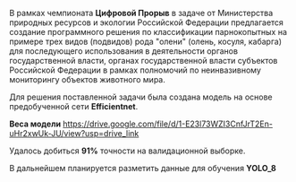 В рамках чемпионата **Цифровой Прорыв** в задаче от Министерства природных ресурсов и экологии Российской Федерации предлагается создание программного решения по классификации парнокопытных на примере трех видов (подвидов) рода "олени" (олень, косуля, кабарга) для последующего использования в деятельности органов государственной власти, органах государственной власти субъектов Российской Федерации в рамках полномочий по неинвазивному мониторингу объектов животного мира.

Для решения поставленной задачи была создана модель на основе предобученной сети **Efficientnet**.

**Веса модели** https://drive.google.com/file/d/1-E23l73WZI3CnfJrT2En-uHr2xwUk-JU/view?usp=drive_link

Удалось добиться **91%** точности на валидационной выборке.

В дальнейшем планируется разметить данные для обучения **YOLO_8**
